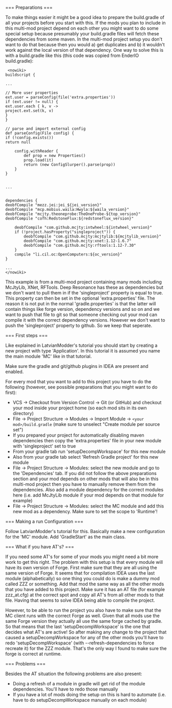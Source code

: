 === Preparations ===

To make things easier it might be a good idea to prepare the build.gradle of all your projects before you start with this. If the mods you plan to include in this multi-mod project depend on each other you might want to do some special setup because presumably your build.gradle files will fetch these dependencies from some maven. In the multi-mod project setup you don't want to do that because then you would a) get duplicates and b) it wouldn't work against the local version of that dependency. One way to solve this is with a build.gradle like this (this code was copied from EnderIO build.gradle):
```
 <nowiki>
buildscript {

...

// More user properties
ext.user = parseConfig(file('extra.properties'))
if (ext.user != null) {
ext.user.each { k, v ->
project.ext.set(k, v)
}
}

// parse and import external config
def parseConfig(File config) {
if (!config.exists())
return null

    config.withReader {
        def prop = new Properties()
        prop.load(it)
        return (new ConfigSlurper().parse(prop))
    }
}


...


dependencies {
deobfCompile "mezz.jei:jei_${jei_version}"
deobfCompile "mcp.mobius.waila:Hwyla:${waila_version}"
deobfCompile "mcjty.theoneprobe:TheOneProbe-${top_version}"
deobfCompile "cofh:RedstoneFlux:${redstoneflux_version}"

    deobfCompile "com.github.mcjty:intwheel:${intwheel_version}"
    if (!project.hasProperty("singleproject")) {
        deobfCompile "com.github.mcjty:mcjtylib:${mcjtylib_version}"
        deobfCompile "com.github.mcjty:xnet:1.12-1.6.7"
        deobfCompile "com.github.mcjty:rftools:1.12-7.30"
    }
    compile "li.cil.oc:OpenComputers:${oc_version}"
}

...
</nowiki>
```
This example is from a multi-mod project containing many mods including McJtyLib, XNet, RFTools. Deep Resonance has these as dependencies but we don't want to pull them in if the 'singleproject' property is equal to true. This property can then be set in the optional 'extra.properties' file. The reason it is not put in the normal 'gradle.properties' is that the latter will contain things like forge version, dependency versions and so on and we want to push that file to git so that someone checking out your mod can compile it with the correct dependency versions. However we don't want to push the 'singleproject' property to github. So we keep that seperate.

=== First steps ===

Like explained in LatvianModder's tutorial you should start by creating a new project with type 'Application'. In this tutorial it is assumed you name the main module 'MC' like in that tutorial.

Make sure the gradle and git/github plugins in IDEA are present and enabled.

For every mod that you want to add to this project you have to do the following (however, see possible preparations that you might want to do first):

* VCS -> Checkout from Version Control -> Git (or GitHub) and checkout your mod inside your project home (so each mod sits in its own directory)
* File -> Project Structure -> Modules -> Import Module -> `<your mod>/build.gradle` (make sure to unselect "Create module per source set")
* If you prepared your project for automatically disabling maven dependencies then copy the 'extra.properties' file in your new module with 'singleproject' set to true
* From your gradle tab run 'setupDecompWorkspace' for this new module
* Also from your gradle tab select 'Refresh Gradle project' for this new module
* File -> Project Structure -> Modules: select the new module and go to the 'Dependencies' tab. If you did not follow the above preparations section and your mod depends on other mods that will also be in this multi-mod project then you have to manually remove them from the dependencies. Also add a module dependency for the correct modules here (i.e. add McJtyLib module if your mod depends on that module for example)
* File -> Project Structure -> Modules: select the MC module and add this new mod as a dependency. Make sure to set the scope to 'Runtime'!

=== Making a run Configuration ===

Follow LatvianModder's tutorial for this. Basically make a new configuration for the 'MC' module. Add 'GradleStart' as the main class.

=== What if you have AT's? ===

If you need some AT's for some of your mods you might need a bit more work to get this right. The problem with this setup is that every module will have its own version of Forge. First make sure that they are all using the same version of Forge. It seems that for compilation IDEA uses the last module (alphabetically) so one thing you could do is make a dummy mod called ZZZ or something. Add that mod the same way as all the other mods that you have added to this project. Make sure it has an AT file (for example zzz_at.cfg) at the correct spot and copy all AT's from all other mods to that file. Having that seems to solve IDEA being able to compile the project.

However, to be able to run the project you also have to make sure that the MC client runs with the correct Forge as well. Given that all mods use the same Forge version they actually all use the same forge cached by gradle. So that means that the last 'setupDecompWorkspace' is the one that decides what AT's are active! So after making any change to the project that caused a setupDecompWorkspace for any of the other mods you'll have to redo 'setupDecompWorkspace' (with --refresh-dependencies to force recreate it) for the ZZZ module. That's the only way I found to make sure the forge is correct at runtime.

=== Problems ===

Besides the AT situation the following problems are also present:

* Doing a refresh of a module in gradle will get rid of the module dependencies. You'll have to redo those manually
* If you have a lot of mods doing the setup on this is hard to automate (i.e. have to do setupDecompWorkspace manually on each module)
